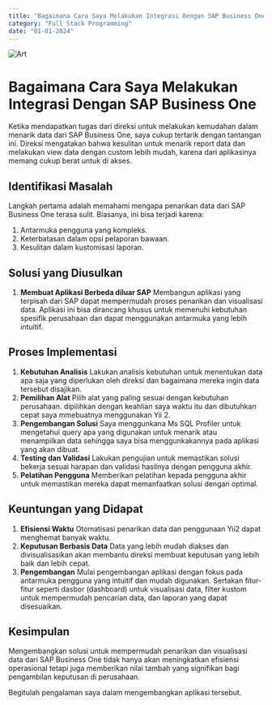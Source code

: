 ```yaml
---
title: "Bagaimana Cara Saya Melakukan Integrasi Dengan SAP Business One"
category: "Full Stack Programming"
date: "01-01-2024"
---
```

![Art](/sapbusinessone.webp)

# Bagaimana Cara Saya Melakukan Integrasi Dengan SAP Business One

Ketika mendapatkan tugas dari direksi untuk melakukan kemudahan dalam menarik data dari SAP Business One, saya cukup tertarik dengan tantangan ini. Direksi mengatakan bahwa kesulitan untuk menarik report data dan melakukan view data dengan custom lebih mudah, karena dari aplikasinya memang cukup berat untuk di akses.

## Identifikasi Masalah

Langkah pertama adalah memahami mengapa penarikan data dari SAP Business One terasa sulit. Biasanya, ini bisa terjadi karena:

1. Antarmuka pengguna yang kompleks.
2. Keterbatasan dalam opsi pelaporan bawaan.
3. Kesulitan dalam kustomisasi laporan.

## Solusi yang Diusulkan

1. **Membuat Aplikasi Berbeda diluar SAP**
   Membangun aplikasi yang terpisah dari SAP dapat mempermudah proses penarikan dan visualisasi data. Aplikasi ini bisa dirancang khusus untuk memenuhi kebutuhan spesifik perusahaan dan dapat menggunakan antarmuka yang lebih intuitif.

## Proses Implementasi

1. **Kebutuhan Analisis**
   Lakukan analisis kebutuhan untuk menentukan data apa saja yang diperlukan oleh direksi dan bagaimana mereka ingin data tersebut disajikan.
2. **Pemilihan Alat**
   Pilih alat yang paling sesuai dengan kebutuhan perusahaan. dipilihkan dengan keahlian saya waktu itu dan dibutuhkan cepat saya mmebuatnya menggunakan Yii 2.
3. **Pengembangan Solusi**
   Saya menggunkana Ms SQL Profiler untuk mengetahui query apa yang digunakan untuk menarik atau menampilkan data sehingga saya bisa menggunkakannya pada aplikasi yang akan dibuat.
4. **Testing dan Validasi**
   Lakukan pengujian untuk memastikan solusi bekerja sesuai harapan dan validasi hasilnya dengan pengguna akhir.
5. **Pelatihan Pengguna**
   Memberikan pelatihan kepada pengguna akhir untuk memastikan mereka dapat memanfaatkan solusi dengan optimal.

## Keuntungan yang Didapat

1. **Efisiensi Waktu**
   Otomatisasi penarikan data dan penggunaan Yii2 dapat menghemat banyak waktu.
2. **Keputusan Berbasis Data**
   Data yang lebih mudah diakses dan divisualisasikan akan membantu direksi membuat keputusan yang lebih baik dan lebih cepat.
3. **Pengembangan**
   Mulai pengembangan aplikasi dengan fokus pada antarmuka pengguna yang intuitif dan mudah digunakan. Sertakan fitur-fitur seperti dasbor (dashboard) untuk visualisasi data, filter kustom untuk mempermudah pencarian data, dan laporan yang dapat disesuaikan.

## Kesimpulan

Mengembangkan solusi untuk mempermudah penarikan dan visualisasi data dari SAP Business One tidak hanya akan meningkatkan efisiensi operasional tetapi juga memberikan nilai tambah yang signifikan bagi pengambilan keputusan di perusahaan.

Begitulah pengalaman saya dalam mengembangkan aplikasi tersebut.
